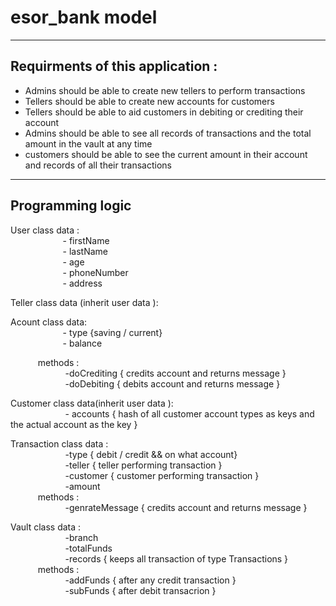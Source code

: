 # esor_bank model
---
## Requirments of this application :
- Admins should be able to create new tellers to perform transactions 
- Tellers should be able to create new accounts for customers 
- Tellers should be able to aid customers in debiting or crediting their account 
- Admins should be able to see all records of transactions and the total amount in the vault at any time 
- customers should be able to see the current amount in their account and records of all their transactions 
---
## Programming logic
User class data : </br>
&ensp; &ensp; &ensp; &ensp; &ensp; &ensp; &ensp; &ensp;- firstName  </br>
&ensp; &ensp; &ensp; &ensp; &ensp; &ensp; &ensp; &ensp;- lastName  </br>
&ensp; &ensp; &ensp; &ensp; &ensp; &ensp; &ensp; &ensp;- age  </br>
&ensp; &ensp; &ensp; &ensp; &ensp; &ensp; &ensp; &ensp;- phoneNumber  </br>
&ensp; &ensp; &ensp; &ensp; &ensp; &ensp; &ensp; &ensp;- address  </br>


Teller class data (inherit user data ): </br>


Acount class data: </br>
&ensp; &ensp; &ensp; &ensp; &ensp; &ensp; &ensp; &ensp;- type {saving / current}  </br>
&ensp; &ensp; &ensp; &ensp; &ensp; &ensp; &ensp; &ensp;- balance </br>

&ensp; &ensp; &ensp; &ensp; methods : </br>
&ensp; &ensp; &ensp; &ensp; &ensp; &ensp; &ensp; &ensp; -doCrediting { credits account and returns message } </br>
&ensp; &ensp; &ensp; &ensp; &ensp; &ensp; &ensp; &ensp; -doDebiting { debits account and returns message } </br>

                    
Customer class data(inherit user data ):  </br>
&ensp; &ensp; &ensp; &ensp; &ensp; &ensp; &ensp; &ensp; - accounts { hash of all customer account types as keys and the actual account as the key  } </br>

     
Transaction class data : </br>
&ensp; &ensp; &ensp; &ensp; &ensp; &ensp; &ensp; &ensp; -type { debit / credit  && on what account} </br>
&ensp; &ensp; &ensp; &ensp; &ensp; &ensp; &ensp; &ensp; -teller { teller performing transaction } </br>
&ensp; &ensp; &ensp; &ensp; &ensp; &ensp; &ensp; &ensp; -customer { customer performing transaction } </br>
&ensp; &ensp; &ensp; &ensp; &ensp; &ensp; &ensp; &ensp; -amount </br>
&ensp; &ensp; &ensp; &ensp; methods : </br>
&ensp; &ensp; &ensp; &ensp; &ensp; &ensp; &ensp; &ensp; -genrateMessage { credits account and returns message } </br>

                         
Vault class data : </br>
&ensp; &ensp; &ensp; &ensp; &ensp; &ensp; &ensp; &ensp; -branch </br>
&ensp; &ensp; &ensp; &ensp; &ensp; &ensp; &ensp; &ensp; -totalFunds </br>
&ensp; &ensp; &ensp; &ensp; &ensp; &ensp; &ensp; &ensp; -records { keeps all transaction of type Transactions } </br>
&ensp; &ensp; &ensp; &ensp; methods : </br>
&ensp; &ensp; &ensp; &ensp; &ensp; &ensp; &ensp; &ensp; -addFunds { after any credit transaction } </br>
&ensp; &ensp; &ensp; &ensp; &ensp; &ensp; &ensp; &ensp; -subFunds { after debit transacrion } </br>
                     
